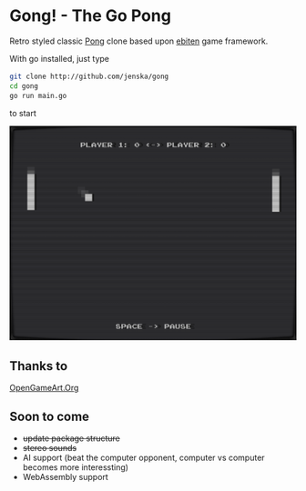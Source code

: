 # Gong! - The Go Pong

Retro styled classic [Pong](https://en.wikipedia.org/wiki/Pong) clone based upon [ebiten](https://ebiten.org/) game framework.

With go installed, just type

```bash
git clone http://github.com/jenska/gong
cd gong
go run main.go
```

to start

![Screenshot](assets/screenshot.png)

## Thanks to

[OpenGameArt.Org](https://opengameart.org/)

## Soon to come

- ~~update package structure~~
- ~~stereo sounds~~
- AI support (beat the computer opponent, computer vs computer becomes more interessting)
- WebAssembly support
